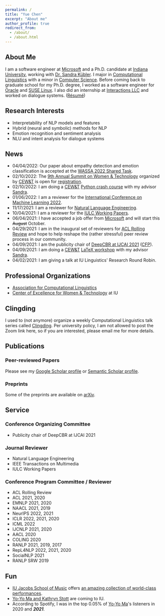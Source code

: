 ```yaml
---
permalink: /
title: "Yue Chen"
excerpt: "About me"
author_profile: true
redirect_from: 
  - /about/
  - /about.html
---
```



## About Me

I am a software engineer at [Microsoft](https://www.microsoft.com/) and a Ph.D. candidate at [Indiana University](https://www.indiana.edu), working with [Dr. Sandra Kübler](https://cl.indiana.edu/~skuebler/). I major in [Computational Linguistics](https://cl.indiana.edu) with a minor in [Computer Science](https://cs.indiana.edu). Before coming back to graduate school for my Ph.D. degree, I worked as a software engineer for [Oracle](https://www.oracle.com) and [SUSE Linux](https://www.suse.com). I also did an internship at [Interactions LLC](https://www.interactions.com/ai-technology/) and worked on dialogue systems. ([Résumé](https://chenyueg.github.io/files/yue_chen_resume_public.pdf))

## Research Interests

- Interpretability of NLP models and features
- Hybrid (neural and symbolic) methods for NLP
- Emotion recognition and sentiment analysis
- NLU and intent analysis for dialogue systems

## News

- 04/04/2022: Our paper about empathy detection and emotion classification is accepted at the [WASSA 2022 Shared Task](https://wassa-workshop.github.io/2022/shared_task/).
- 02/10/2022: The [9th Annual Summit on Women & Technology](https://womenandtech.indiana.edu/summit/index.html) organized by [CEW&T](https://womenandtech.indiana.edu) is open for [registration](https://iu.co1.qualtrics.com/jfe/form/SV_6ofOBOc9gd17NeS).
- 02/10/2022: I am doing a [CEW&T](https://womenandtech.indiana.edu) [Python crash course](https://events.iu.edu/cewit/event/410250-python-crash-course-text-processing-part-1) with my advisor [Sandra](https://cl.indiana.edu/~skuebler/).
- 01/06/2022: I am a reviewer for the [International Conference on Machine Learning 2022](https://icml.cc/).
- 11/17/2021: I am a reviewer for [Natural Language Engineering](https://www.cambridge.org/core/journals/natural-language-engineering).
- 10/04/2021: I am a reviewer for the [IULC Working Papers](https://scholarworks.iu.edu/journals/index.php/iulcwp).
- 06/04/2021: I have accepted a job offer from [Microsoft](https://www.microsoft.com/) and will start this ~~August~~ October.
- 04/29/2021: I am in the inaugural set of reviewers for [ACL Rolling Review](https://aclrollingreview.org) and hope to help reshape the (rather stressful) peer review process in our community.
- 04/09/2021: I am the publicity chair of [DeepCBR at IJCAI 2021](http://vision.soic.indiana.edu/deepcbr-2021/) ([CFP](http://vision.soic.indiana.edu/deepcbr-2021/CFP%20DL-CBR-AML%20workshop%20IJCAI%2021%20210420.pdf)).
- 04/09/2021: I am doing a [CEW&T](https://womenandtech.indiana.edu) [LaTeX workshop](https://events.iu.edu/cewit/event/183424-faculty-coffee-conversation-with-sandra) with my advisor [Sandra](https://cl.indiana.edu/~skuebler/).
- 04/02/2021: I am giving a talk at IU Linguistics' Research Round Robin. 

## Professional Organizations

- [Association for Computational Linguistics](https://www.aclweb.org)
- [Center of Excellence for Women & Technology](https://womenandtech.indiana.edu) at IU

## Clingding

I used to (not anymore) organize a weekly Computational Linguistics talk series called [Clingding](https://cl.indiana.edu/clingding.html). Per university policy, I am not allowed to post the Zoom link here, so if you are interested, please email me for more details.

## Publications

### Peer-reviewed Papers

Please see my [Google Scholar profile](https://scholar.google.com/citations?user=_s9di4AAAAAJ&hl=en) or [Semantic Scholar profile](https://www.semanticscholar.org/author/Yue-Chen/1990636).

### Preprints

Some of the preprints are available on [arXiv](https://arxiv.org/a/chen_y_11.html). 

## Service

### Conference Organizing Committee

- Publicity chair of DeepCBR at IJCAI 2021

### Journal Reviewer

- Natural Language Engineering
- IEEE Transactions on Multimedia
- IULC Working Papers

### Conference Program Committee / Reviewer

- ACL Rolling Review 
- ACL 2021, 2020
- EMNLP 2021, 2020
- NAACL 2021, 2019
- NeurIPS 2022, 2021
- ICLR 2022, 2021, 2020
- ICML 2022
- IJCNLP 2021, 2020
- AACL 2020
- COLING 2020
- RANLP 2021, 2019, 2017
- RepL4NLP 2022, 2021, 2020
- SocialNLP 2021
- RANLP SRW 2019

##  Fun

- [IU Jacobs School of Music](https://music.indiana.edu) offers [an amazing collection of world-class performances](https://events.iu.edu/musiciub/).
- [Yo-Yo Ma and Kathryn Stott](https://www.iuauditorium.com/events/detail/yo-yo-ma-2022) are coming to IU. 
- According to Spotify, I was in the top 0.05% of [Yo-Yo Ma](https://www.yo-yoma.com)'s listeners in 2020 and ***2021***.